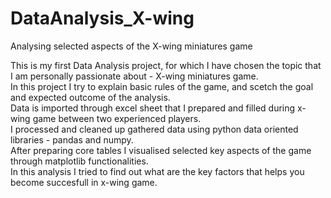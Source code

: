 # DataAnalysis_X-wing
Analysing selected aspects of the X-wing miniatures game

This is my first Data Analysis project, for which I have chosen the topic that I am personally passionate about - X-wing miniatures game.  
In this project I try to explain basic rules of the game, and scetch the goal and expected outcome of the analysis.  
Data is imported through excel sheet that I prepared and filled during x-wing game between two experienced players.  
I processed and cleaned up gathered data using python data oriented libraries - pandas and numpy.  
After preparing core tables I visualised selected key aspects of the game through matplotlib functionalities.  
In this analysis I tried to find out what are the key factors that helps you become succesfull in x-wing game.  
